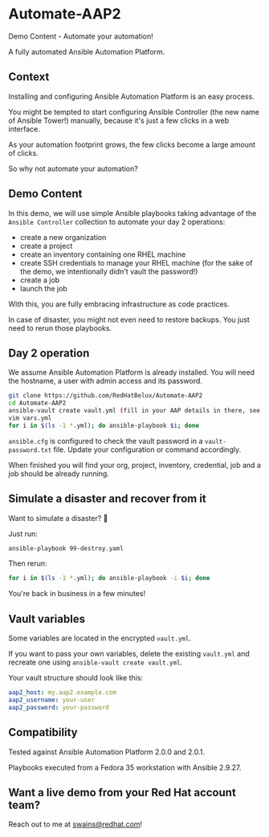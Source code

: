 # Automate-AAP2

Demo Content - Automate your automation!

A fully automated Ansible Automation Platform.

## Context

Installing and configuring Ansible Automation Platform is an easy process.

You might be tempted to start configuring Ansible Controller (the new name of Ansible Tower!) manually, because it's just a few clicks in a web interface.

As your automation footprint grows, the few clicks become a large amount of clicks.

So why not automate your automation?

## Demo Content

In this demo, we will use simple Ansible playbooks taking advantage of the `Ansible Controller` collection to automate your day 2 operations:

- create a new organization
- create a project
- create an inventory containing one RHEL machine
- create SSH credentials to manage your RHEL machine (for the sake of the demo, we intentionally didn't vault the password!)
- create a job
- launch the job

With this, you are fully embracing infrastructure as code practices.

In case of disaster, you might not even need to restore backups. You just need to rerun those playbooks.

## Day 2 operation

We assume Ansible Automation Platform is already installed. You will need the hostname, a user with admin access and its password.

```bash
git clone https://github.com/RedHatBelux/Automate-AAP2
cd Automate-AAP2
ansible-vault create vault.yml (fill in your AAP details in there, see below for sample)
vim vars.yml
for i in $(ls -1 *.yml); do ansible-playbook $i; done
```

`ansible.cfg` is configured to check the vault password in a `vault-password.txt` file. Update your configuration or command accordingly.

When finished you will find your org, project, inventory, credential, job and a job should be already running.

## Simulate a disaster and recover from it

Want to simulate a disaster? 🧨

Just run:

```bash
ansible-playbook 99-destroy.yaml
```

Then rerun:

```bash
for i in $(ls -1 *.yml); do ansible-playbook -i $i; done
```

You're back in business in a few minutes!

## Vault variables

Some variables are located in the encrypted `vault.yml`.

If you want to pass your own variables, delete the existing `vault.yml` and recreate one using `ansible-vault create vault.yml`.

Your vault structure should look like this:

```yaml
aap2_host: my.aap2.example.com
aap2_username: your-user
aap2_password: your-password
```

## Compatibility

Tested against Ansible Automation Platform 2.0.0 and 2.0.1.

Playbooks executed from a Fedora 35 workstation with Ansible 2.9.27.

## Want a live demo from your Red Hat account team?

Reach out to me at <swains@redhat.com>!
